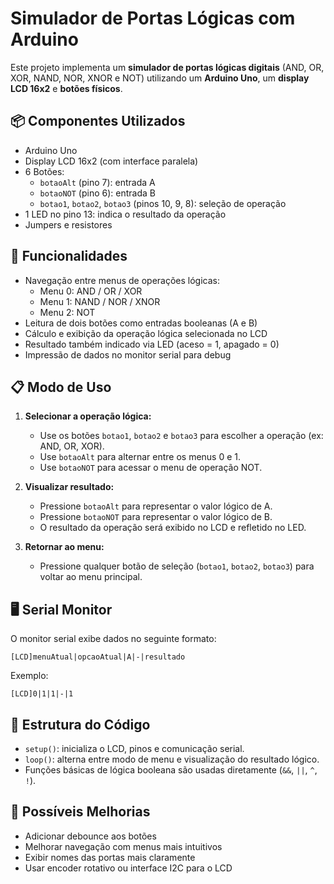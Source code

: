 # Simulador de Portas Lógicas com Arduino

Este projeto implementa um **simulador de portas lógicas digitais** (AND, OR, XOR, NAND, NOR, XNOR e NOT) utilizando um **Arduino Uno**, um **display LCD 16x2** e **botões físicos**.

## 📦 Componentes Utilizados

- Arduino Uno
- Display LCD 16x2 (com interface paralela)
- 6 Botões:
  - `botaoAlt` (pino 7): entrada A
  - `botaoNOT` (pino 6): entrada B
  - `botao1`, `botao2`, `botao3` (pinos 10, 9, 8): seleção de operação
- 1 LED no pino 13: indica o resultado da operação
- Jumpers e resistores

## 🧠 Funcionalidades

- Navegação entre menus de operações lógicas:
  - Menu 0: AND / OR / XOR
  - Menu 1: NAND / NOR / XNOR
  - Menu 2: NOT
- Leitura de dois botões como entradas booleanas (A e B)
- Cálculo e exibição da operação lógica selecionada no LCD
- Resultado também indicado via LED (aceso = 1, apagado = 0)
- Impressão de dados no monitor serial para debug

## 📋 Modo de Uso

1. **Selecionar a operação lógica:**
   - Use os botões `botao1`, `botao2` e `botao3` para escolher a operação (ex: AND, OR, XOR).
   - Use `botaoAlt` para alternar entre os menus 0 e 1.
   - Use `botaoNOT` para acessar o menu de operação NOT.

2. **Visualizar resultado:**
   - Pressione `botaoAlt` para representar o valor lógico de A.
   - Pressione `botaoNOT` para representar o valor lógico de B.
   - O resultado da operação será exibido no LCD e refletido no LED.

3. **Retornar ao menu:**
   - Pressione qualquer botão de seleção (`botao1`, `botao2`, `botao3`) para voltar ao menu principal.

## 🖥️ Serial Monitor

O monitor serial exibe dados no seguinte formato:
```
[LCD]menuAtual|opcaoAtual|A|-|resultado
```

Exemplo:
```
[LCD]0|1|1|-|1
```

## 📁 Estrutura do Código

- `setup()`: inicializa o LCD, pinos e comunicação serial.
- `loop()`: alterna entre modo de menu e visualização do resultado lógico.
- Funções básicas de lógica booleana são usadas diretamente (`&&`, `||`, `^`, `!`).

## 🚧 Possíveis Melhorias

- Adicionar debounce aos botões
- Melhorar navegação com menus mais intuitivos
- Exibir nomes das portas mais claramente
- Usar encoder rotativo ou interface I2C para o LCD